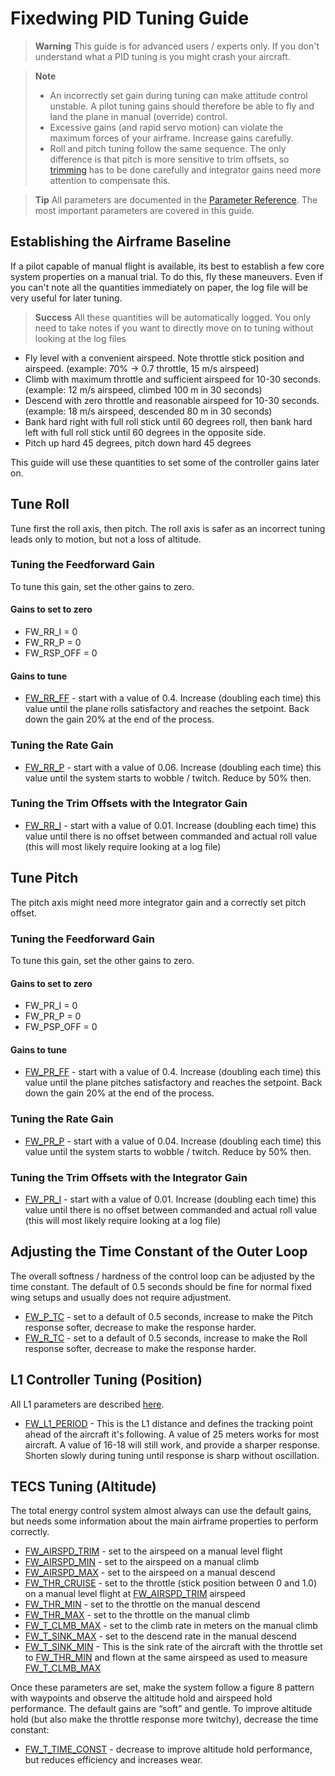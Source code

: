 # Fixedwing PID Tuning Guide

> **Warning** This guide is for advanced users / experts only.  If you don't understand what a PID tuning is you might crash your aircraft.

<span></span>
> **Note** 
>  - An incorrectly set gain during tuning can
>    make attitude control unstable. A pilot tuning gains should therefore be
>    able to fly and land the plane in manual (override) control.
>  - Excessive gains (and rapid servo motion)
>    can violate the maximum forces of your airframe. Increase gains carefully.
>  - Roll and pitch tuning follow the same
>    sequence. The only difference is that pitch is more sensitive to trim
>    offsets, so [trimming]() has to be done carefully and integrator gains need more attention to compensate this.

<span></span>
> **Tip** All parameters are documented in the [Parameter Reference](../advanced_config/parameter_reference.md).
The most important parameters are covered in this guide.
 

## Establishing the Airframe Baseline

If a pilot capable of manual flight is available, its best to establish
a few core system properties on a manual trial. To do this, fly these
maneuvers. Even if you can't note all the quantities immediately on
paper, the log file will be very useful for later tuning.

> **Success** All these quantities will be automatically
  logged. You only need to take notes if you want to directly move on to
  tuning without looking at the log files

- Fly level with a convenient airspeed. Note throttle stick position
  and airspeed. (example: 70% → 0.7 throttle, 15 m/s airspeed)
- Climb with maximum throttle and sufficient airspeed for 10-30
  seconds. (example: 12 m/s airspeed, climbed 100 m in 30 seconds)
- Descend with zero throttle and reasonable airspeed for 10-30
  seconds. (example: 18 m/s airspeed, descended 80 m in 30 seconds)
- Bank hard right with full roll stick until 60 degrees roll, then
  bank hard left with full roll stick until 60 degrees in the opposite side.
- Pitch up hard 45 degrees, pitch down hard 45 degrees

This guide will use these quantities to set some of the controller gains
later on.


## Tune Roll

Tune first the roll axis, then pitch. The roll axis is safer as an
incorrect tuning leads only to motion, but not a loss of altitude.

### Tuning the Feedforward Gain

To tune this gain, set the other gains to zero.


#### Gains to set to zero

- FW_RR_I = 0
- FW_RR_P = 0
- FW_RSP_OFF = 0


#### Gains to tune

- [FW_RR_FF](../advanced_config/parameter_reference.md#FW_RR_FF) - start with a value of 0.4. Increase (doubling each
  time) this value until the plane rolls satisfactory and reaches the
  setpoint. Back down the gain 20% at the end of the process.

### Tuning the Rate Gain

- [FW_RR_P](../advanced_config/parameter_reference.md#FW_RR_P) - start with a value of 0.06. Increase (doubling each
  time) this value until the system starts to wobble / twitch. Reduce
  by 50% then.

### Tuning the Trim Offsets with the Integrator Gain

- [FW_RR_I](../advanced_config/parameter_reference.md#FW_RR_I) - start with a value of 0.01. Increase (doubling each
  time) this value until there is no offset between commanded and
  actual roll value (this will most likely require looking at a log
  file)

## Tune Pitch

The pitch axis might need more integrator gain and a correctly set pitch
offset.

### Tuning the Feedforward Gain

To tune this gain, set the other gains to zero.


#### Gains to set to zero

- FW_PR_I = 0
- FW_PR_P = 0
- FW_PSP_OFF = 0


#### Gains to tune

- [FW_PR_FF](../advanced_config/parameter_reference.md#FW_PR_FF) - start with a value of 0.4. Increase (doubling each
  time) this value until the plane pitches satisfactory and reaches
  the setpoint. Back down the gain 20% at the end of the process.

### Tuning the Rate Gain

- [FW_PR_P](../advanced_config/parameter_reference.md#FW_PR_P) - start with a value of 0.04. Increase (doubling each
  time) this value until the system starts to wobble / twitch. Reduce
  by 50% then.
    
### Tuning the Trim Offsets with the Integrator Gain

- [FW_PR_I](../advanced_config/parameter_reference.md#FW_PR_I) - start with a value of 0.01. Increase (doubling each
  time) this value until there is no offset between commanded and
  actual roll value (this will most likely require looking at a log file)


## Adjusting the Time Constant of the Outer Loop

The overall softness / hardness of the control loop can be adjusted by
the time constant. The default of 0.5 seconds should be fine for normal
fixed wing setups and usually does not require adjustment.

- [FW_P_TC](../advanced_config/parameter_reference.md#FW_P_TC) - set to a default of 0.5 seconds, increase to make the
  Pitch response softer, decrease to make the response harder.
- [FW_R_TC](../advanced_config/parameter_reference.md#FW_R_TC) - set to a default of 0.5 seconds, increase to make the
  Roll response softer, decrease to make the response harder.

## L1 Controller Tuning (Position)

All L1 parameters are described [here](../advanced_config/parameter_reference.md#fw-l1-control).

- [FW_L1_PERIOD](../advanced_config/parameter_reference.md#FW_L1_PERIOD) - This is the L1 distance and defines the tracking
  point ahead of the aircraft it's following. A value of 25 meters
  works for most aircraft. A value of 16-18 will still work, and
  provide a sharper response. Shorten slowly during tuning until
  response is sharp without oscillation.


## TECS Tuning (Altitude)

The total energy control system almost always can use the default gains,
but needs some information about the main airframe properties to perform
correctly.

- [FW_AIRSPD_TRIM](../advanced_config/parameter_reference.md#FW_AIRSPD_TRIM) - set to the airspeed on a manual level flight
- [FW_AIRSPD_MIN](../advanced_config/parameter_reference.md#FW_AIRSPD_MIN) - set to the airspeed on a manual climb
- [FW_AIRSPD_MAX](../advanced_config/parameter_reference.md#FW_AIRSPD_MAX) - set to the airspeed on a manual descend
- [FW_THR_CRUISE](../advanced_config/parameter_reference.md#FW_THR_CRUISE) - set to the throttle (stick position between 0 and
  1.0) on a manual level flight at [FW_AIRSPD_TRIM](../advanced_config/parameter_reference.md#FW_AIRSPD_TRIM) airspeed
- [FW_THR_MIN](../advanced_config/parameter_reference.md#FW_THR_MIN) - set to the throttle on the manual descend
- [FW_THR_MAX](../advanced_config/parameter_reference.md#FW_THR_MAX) - set to the throttle on the manual climb
- [FW_T_CLMB_MAX](../advanced_config/parameter_reference.md#FW_T_CLMB_MAX) - set to the climb rate in meters on the manual climb
- [FW_T_SINK_MAX](../advanced_config/parameter_reference.md#FW_T_SINK_MAX) - set to the descend rate in the manual descend
- [FW_T_SINK_MIN](../advanced_config/parameter_reference.md#FW_T_SINK_MIN) - This is the sink rate of the aircraft with the
  throttle set to [FW_THR_MIN](../advanced_config/parameter_reference.md#FW_THR_MIN) and flown at the same airspeed as used
  to measure [FW_T_CLMB_MAX](../advanced_config/parameter_reference.md#FW_T_CLMB_MAX)

Once these parameters are set, make the system follow a figure 8 pattern
with waypoints and observe the altitude hold and airspeed hold
performance. The default gains are “soft” and gentle. To improve
altitude hold (but also make the throttle response more twitchy),
decrease the time constant:

- [FW_T_TIME_CONST](../advanced_config/parameter_reference.md#FW_T_TIME_CONST) - decrease to improve altitude hold performance,
  but reduces efficiency and increases wear.
